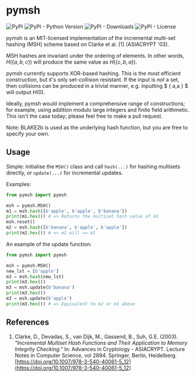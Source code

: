 # pymsh

<p>
   <img alt="PyPI" src="https://img.shields.io/pypi/v/pymsh?color=blue">
   <img alt="PyPI - Python Version" src="https://img.shields.io/pypi/pyversions/pymsh">
   <img alt="PyPI - Downloads" src="https://img.shields.io/pypi/dm/pymsh">
   <img alt="PyPI - License" src="https://img.shields.io/pypi/l/pymsh?label=license">
</p>

pymsh is an MIT-licensed implementation of the incremental multi-set hashing (MSH) scheme based on Clarke et al. [1] (ASIACRYPT '03).

MSH hashes are invariant under the ordering of elements. In other words, $H( \{ a,b,c \} )$ will produce the same value as $H( \{ c,b,a \} )$.

pymsh currently supports XOR-based hashing. This is the most efficient construction, but it's only set-collision resistant. If the input is *not* a set, then collisions can be produced in a trivial manner, e.g. inputting $ \{ a,a \} $ will output $H(0)$. 

Ideally, pymsh would implement a comprehensive range of constructions; for example, using addition modulo large integers and finite field arithmetic. This isn't the case today; please feel free to make a pull request.

Note: BLAKE2b is used as the underlying hash function, but you are free to specify your own.

## Usage

Simple: initialise the `MSH()` class and call `hash(...)` for hashing multisets directly, or `update(...)` for incremental updates.

Examples:
```python
from pymsh import pymsh

msh = pymsh.MSH()
m1 = msh.hash([b'apple', b'apple', b'banana'])
print(m1.hex()) # => Returns the multiset hash value of m1
msh.reset()
m2 = msh.hash([b'banana', b'apple', b'apple'])
print(m2.hex()) # => m2 will == m1
```

An example of the update function:
```python
from pymsh import pymsh

msh = pymsh.MSH()
new_lst = [b'apple']
m3 = msh.hash(new_lst)
print(m3.hex())
m3 = msh.update(b'banana')
print(m3.hex())
m3 = msh.update(b'apple')
print(m3.hex()) # => Equivalent to m2 or m1 above
```

## References
1. Clarke, D., Devadas, S., van Dijk, M., Gassend, B., Suh, G.E. (2003). *"Incremental Multiset Hash Functions and Their Application to Memory Integrity Checking."* In: Advances in Cryptology - ASIACRYPT. Lecture Notes in Computer Science, vol 2894. Springer, Berlin, Heidelberg. [https://doi.org/10.1007/978-3-540-40061-5_12](https://doi.org/10.1007/978-3-540-40061-5_12)
